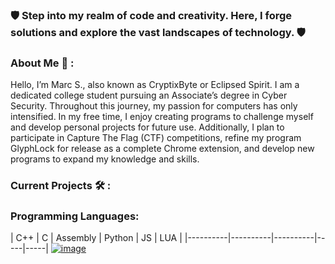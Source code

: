 
### 🛡️ Step into my realm of code and creativity. Here, I forge solutions and explore the vast landscapes of technology. 🛡️

### About Me 🏰 : 
Hello, I’m Marc S., also known as CryptixByte or Eclipsed Spirit. I am a dedicated college student pursuing an Associate’s degree in Cyber Security. Throughout this journey, my passion for computers has only intensified. In my free time, I enjoy creating programs to challenge myself and develop personal projects for future use. Additionally, I plan to participate in Capture The Flag (CTF) competitions, refine my program GlyphLock for release as a complete Chrome extension, and develop new programs to expand my knowledge and skills.

### Current Projects 🛠️ :

### Programming Languages:
| C++ | C | Assembly | Python | JS | LUA |
|----------|----------|----------|-----|-----|
[![image](https://github.com/user-attachments/assets/98154d7f-6e74-4020-aa9b-b7706d6a2b2c)](https://www.freeiconspng.com/uploads/c--logo-icon-0.png)







<!--
**CryptixByte/CryptixByte** is a ✨ _special_ ✨ repository because its `README.md` (this file) appears on your GitHub profile.

Here are some ideas to get you started:

- 🔭 I’m currently working on ...
- 🌱 I’m currently learning ...
- 👯 I’m looking to collaborate on ...
- 🤔 I’m looking for help with ...
- 💬 Ask me about ...
- 📫 How to reach me: ...
- 😄 Pronouns: ...
- ⚡ Fun fact: ...
-->
